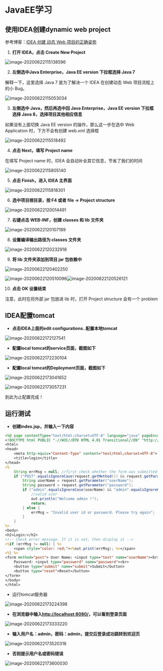 # JavaEE学习

## 使用IDEA创建**dynamic web project** 

参考博客：[IDEA 创建 动态 Web 项目的正确姿势](https://www.jianshu.com/p/9fb68b6b7a93)

1. **打开 IDEA，点击 Create New Project**

![image-20200622115138596](imgs/image-20200622115138596.png)

2. **左侧选中Java Enterprise，Java EE version 下拉框选择 Java 7**

解释一下，这里选择 Java 7 是为了解决一个 IDEA 在创建动态 Web 项目流程上的小 Bug。

![image-20200622115053034](imgs/image-20200622115053034.png)

3. **左侧选中 Java，然后再选中回 Java Enterprise，Java EE version 下拉框选择 Java 8，选择项目其他相应信息**

如果没有上面切换 Java EE version 的操作，那么这一步在选中 Web Application 时，下方不会有创建 web.xml 选择框

![image-20200622115518492](imgs/image-20200622115518492.png)

4. **点击 Next，填写 Project name**

在填写 Project name 时，IDEA 会自动补全其它信息，节省了我们的时间

![image-20200622115805140](imgs/image-20200622115805140.png)

5. **点击 Finish，进入 IDEA 主界面**

![image-20200622115818301](imgs/image-20200622115818301.png)

6. **选中项目根目录，按 F4 或者 file -> Project structure**

![image-20200622120014491](imgs/image-20200622120014491.png)

7. **右键点击 WEB-INF，创建 classes 和 lib 文件夹**

![image-20200622120107189](imgs/image-20200622120107189.png)

8. **设置编译输出路径为 classes 文件夹**

![image-20200622120232918](imgs/image-20200622120232918.png)

9. **将 lib 文件夹添加到项目 jar 包依赖中**

![image-20200622120402250](imgs/image-20200622120402250.png)

![image-20200622120510096](imgs/image-20200622120510096.png)![image-20200622120526121](imgs/image-20200622120526121.png)

10. **点击 OK 设置结束**

注意，此时在将外部 jar 包放进 lib 时，打开 Project structure 会有一个 problem



## IDEA配置tomcat

- **点击IDEA上面的edit configurations..配置本地tomcat**

![image-20200622172127541](imgs/image-20200622172127541.png)

- **配置local tomcat的service页面，截图如下**

![image-20200622172230104](imgs/image-20200622172230104.png)

- **配置local tomcat的Deployment页面，截图如下**

![image-20200622173041652](imgs/image-20200622173041652.png)



![image-20200622173057231](imgs/image-20200622173057231.png)

到此为止配置完成！

## 运行测试

- **创建index.jsp，并输入一下内容**

```jsp
<%@ page contentType="text/html;charset=UTF-8" language="java" pageEncoding="UTF-8" %>
<!DOCTYPE html PUBLIC "-//W3C//DTD HTML 4.01 Transitional//EN" "http://www.w3.org/TR/html4/loose.dtd">
<html>
<head>
    <meta http-equiv="Content-Type" content="text/html;charset=UTF-8">
    <title>login</title>
</head>
<%
    String errMsg = null; //first check whether the form was submitted
    if ("POST".equalsIgnoreCase(request.getMethod()) && request.getParameter("submit") != null) { //form was submitted
        String userName = request.getParameter("userName");
        String password = request.getParameter("password");
        if ("admin".equalsIgnoreCase(userName) && "admin".equalsIgnoreCase(password)) {
            //valid user
            out.println("Welcome admin !");
            return;
        } else {
            errMsg = "Invalid user id or password. Please try again";
        }
    }
%>
<body>
<h2>Login:</h2>
<!-- Check error message. If it is set, then display it -->
<%if (errMsg != null) { %>
    <span style="color: red;"><%out.print(errMsg); %></span>
<%} %>
<form method="post"> User Name: <input type="text" name="userName"><br>
    Password: <input type="password" name="password"><br>
    <button type="submit" name="submit">Submit</button>
    <button type="reset">Reset</button>
</form>
</body>
</html>

```

- 运行tomcat服务器

![image-20200622173224398](imgs/image-20200622173224398.png)

- **在浏览器中输入<http://localhost:8080/>，可以看到登录页面**

![image-20200622173333220](imgs/image-20200622173333220.png)

- **输入用户名：admin，密码：admin，提交后登录成功跳转到欢迎页**

![image-20200622173520318](imgs/image-20200622173520318.png)

- **否则提示用户名或密码错误**

![image-20200622173600030](imgs/image-20200622173600030.png)